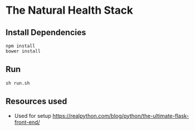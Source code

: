 # The Natural Health Stack

## Install Dependencies 

```
npm install
bower install
```

## Run

```
sh run.sh
```

## Resources used

* Used for setup https://realpython.com/blog/python/the-ultimate-flask-front-end/